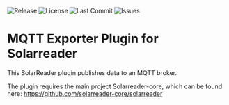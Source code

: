 ![Release](https://img.shields.io/github/v/release/solarreader-plugins/plugin-mqttexporter)
![License](https://img.shields.io/github/license/solarreader-plugins/plugin-mqttexporter)
![Last Commit](https://img.shields.io/github/last-commit/solarreader-plugins/plugin-mqttexporter)
![Issues](https://img.shields.io/github/issues/solarreader-plugins/plugin-mqttexporter)


# MQTT Exporter Plugin for Solarreader
This SolarReader plugin publishes data to an MQTT broker.

The plugin requires the main project Solarreader-core, which can be found here:
https://github.com/solarreader-core/solarreader


